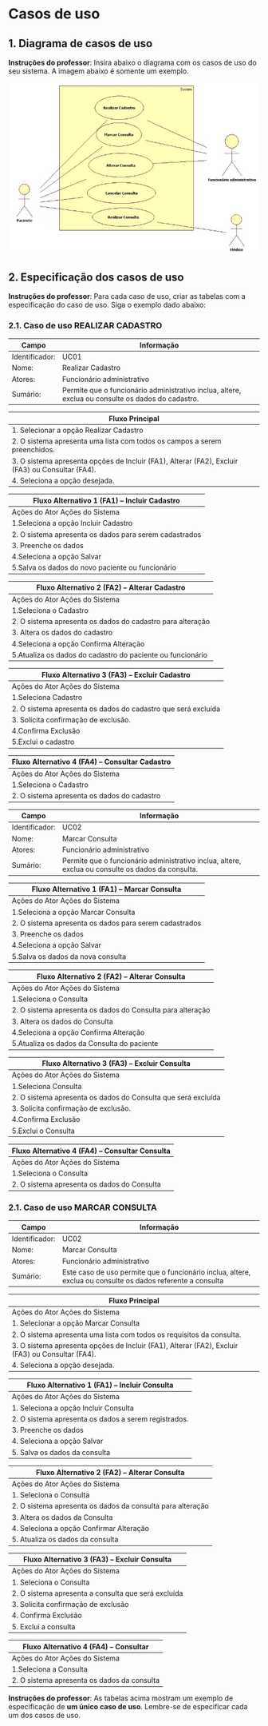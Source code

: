 # Casos de uso

## 1. Diagrama de casos de uso

**Instruções do professor**: Insira abaixo o diagrama com os casos de uso do seu sistema. A imagem abaixo é somente um exemplo.

![Exemplo de diagrama dos casos de uso](casoDeUsoClinica.PNG)

## 2. Especificação dos casos de uso

**Instruções do professor**: Para cada caso de uso, criar as tabelas com a especificação do caso de uso. Siga o exemplo dado abaixo:

### 2.1. Caso de uso **REALIZAR CADASTRO**

| Campo          | Informação        |
|---|---|
| Identificador: | UC01              |
| Nome:          | Realizar Cadastro |
| Atores:        | Funcionário administrativo |
| Sumário:       | Permite que o funcionário administrativo inclua, altere, exclua ou consulte os dados do cadastro. |

| Fluxo Principal |
|---|
|1.	Selecionar a opção Realizar Cadastro|	
|2.	O sistema apresenta uma lista com todos os campos a serem preenchidos.|
|3.	O sistema apresenta opções de Incluir (FA1), Alterar (FA2), Excluir (FA3) ou Consultar (FA4).|
|4.	Seleciona a opção desejada.|	

|Fluxo Alternativo 1 (FA1) – Incluir Cadastro|
|---|
|Ações do Ator	Ações do Sistema|
|1.Seleciona a opção Incluir Cadastro| 	
|2. O sistema apresenta os dados para serem cadastrados| 
|3.  Preenche os dados| 	
|4.Seleciona a opção Salvar|	
|5.Salva os dados do novo paciente ou funcionário| 

|Fluxo Alternativo 2 (FA2) – Alterar Cadastro|
|---|
|Ações do Ator	Ações do Sistema|
|1.Seleciona o Cadastro|	
|2. O sistema apresenta os dados do cadastro para alteração| 
|3.  Altera os dados do cadastro|	
|4.Seleciona a opção Confirma Alteração|	
|5.Atualiza os dados do cadastro do paciente ou funcionário|

|Fluxo Alternativo 3 (FA3) – Excluir Cadastro|
|---|
|Ações do Ator	Ações do Sistema|
|1.Seleciona Cadastro 	|
|2. O sistema apresenta os dados do cadastro que será excluída|
|3. Solicita confirmação de exclusão.|
|4.Confirma Exclusão	|
|5.Exclui o cadastro|

|Fluxo Alternativo 4 (FA4) – Consultar Cadastro|
|---|
|Ações do Ator	Ações do Sistema|
|1.Seleciona o Cadastro 	|
|2. O sistema apresenta os dados do cadastro|

| Campo          | Informação        |
|---|---|
| Identificador: | UC02              |
| Nome:          | Marcar Consulta |
| Atores:        | Funcionário administrativo |
| Sumário:       | Permite que o funcionário administrativo inclua, altere, exclua ou consulte os dados da consulta. |

|Fluxo Alternativo 1 (FA1) – Marcar Consulta|
|---|
|Ações do Ator	Ações do Sistema|
|1.Seleciona a opção Marcar Consulta| 	
|2. O sistema apresenta os dados para serem cadastrados| 
|3.  Preenche os dados| 	
|4.Seleciona a opção Salvar|	
|5.Salva os dados da nova consulta| 

|Fluxo Alternativo 2 (FA2) – Alterar Consulta|
|---|
|Ações do Ator	Ações do Sistema|
|1.Seleciona o Consulta|	
|2. O sistema apresenta os dados do Consulta para alteração| 
|3.  Altera os dados do Consulta|	
|4.Seleciona a opção Confirma Alteração|	
|5.Atualiza os dados da Consulta do paciente |

|Fluxo Alternativo 3 (FA3) – Excluir Consulta|
|---|
|Ações do Ator	Ações do Sistema|
|1.Seleciona Consulta 	|
|2. O sistema apresenta os dados do Consulta que será excluída|
|3. Solicita confirmação de exclusão.|
|4.Confirma Exclusão	|
|5.Exclui o Consulta|

|Fluxo Alternativo 4 (FA4) – Consultar Consulta|
|---|
|Ações do Ator	Ações do Sistema|
|1.Seleciona o Consulta 	|
|2. O sistema apresenta os dados do Consulta|

### 2.1. Caso de uso **MARCAR CONSULTA**

| Campo          | Informação        |
|---|---|
| Identificador: | UC02              |
| Nome:          | Marcar Consulta |
| Atores:        | Funcionário administrativo |
| Sumário:       | Este caso de uso permite que o funcionário inclua, altere, exclua ou consulte os dados referente a consulta|

|Fluxo Principal|
|---|
|Ações do Ator	Ações do Sistema|
|1. Selecionar a opção Marcar Consulta|	
|2. O sistema apresenta uma lista com todos os requisitos da consulta.|
|3. O sistema apresenta opções de Incluir (FA1), Alterar (FA2), Excluir (FA3) ou Consultar (FA4).|
|4. Seleciona a opção desejada.	|

|Fluxo Alternativo 1 (FA1) – Incluir Consulta|
|---|
|Ações do Ator	Ações do Sistema|
|1. Seleciona a opção Incluir Consulta|	
|2. O sistema apresenta os dados a serem registrados.|
|3. Preenche os dados |	
|4. Seleciona a opção Salvar|	
|5. Salva os dados da consulta|

|Fluxo Alternativo 2 (FA2) – Alterar Consulta|
|---|
|Ações do Ator Ações do Sistema|
|1. Seleciona o Consulta|	
|2. O sistema apresenta os dados da consulta para alteração |
|3. Altera os dados da Consulta	|
|4. Seleciona a opção Confirmar Alteração|	
|5. Atualiza os dados da consulta|

|Fluxo Alternativo 3 (FA3) – Excluir Consulta|
|---|
|Ações do Ator Ações do Sistema|
|1. Seleciona o Consulta |	
|2. O sistema apresenta a consulta que será excluída|
|3. Solicita confirmação de exclusão|
|4. Confirma Exclusão	|
|5. Exclui a consulta|

|Fluxo Alternativo 4 (FA4) – Consultar|
|---|
|Ações do Ator	Ações do Sistema|
|1.Seleciona a Consulta|	
|2. O sistema apresenta os dados da consulta|






**Instruções do professor**: As tabelas acima mostram um exemplo de especificação de **um único caso de uso**. Lembre-se de especificar cada um dos casos de uso.


